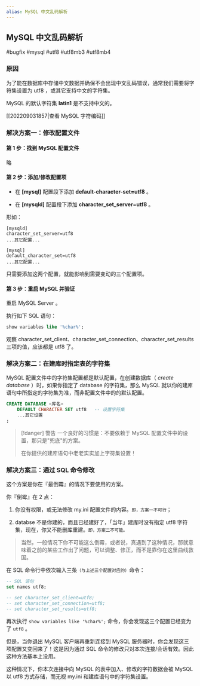 ```yaml
---
alias: MySQL 中文乱码解析
---
```


## MySQL 中文乱码解析

#bugfix #mysql #utf8 #utf8mb3 #utf8mb4 

### 原因 

为了能在数据库中存储中文数据并确保不会出现中文乱码错误，通常我们需要将字符集设置为 utf8 ，或其它支持中文的字符集。

MySQL 的默认字符集 **latin1** 是不支持中文的。

[[202209031857|查看 MySQL 字符编码]]

### 解决方案一：修改配置文件

#### 第 1 步：找到 MySQL 配置文件

略

#### 第 2 步：添加/修改配置项

- 在 **[mysql]** 配置段下添加 **default-character-set=utf8** 。

- 在 **[mysqld]** 配置段下添加 **character_set_server=utf8** 。

形如：

```
[mysqld]
character_set_server=utf8
...其它配置...

[mysql]
default_character_set=utf8
...其它配置...
```

只需要添加这两个配置，就能影响到需要变动的三个配置项。

#### 第 3 步：重启 MySQL 并验证

重启 MySQL Server 。

执行如下 SQL 语句：

```sql
show variables like '%char%';
```

观察 character_set_client、character_set_connection、character_set_results 三项的值，应该都是 utf8 了。


### 解决方案二：在建库时指定表的字符集 

MySQL 配置文件中的字符集配置都是默认配置，在创建数据库（ _create database_ ）时，如果你指定了 database 的字符集，那么 MySQL 就以你的建库语句中所指定的字符集为准，而非配置文件中的的默认配置。

```sql
CREATE DATABASE <库名>
    DEFAULT CHARACTER SET utf8   -- 设置字符集
    ...其它设置
;
```


> [!danger] 警告
> 一个良好的习惯是：不要依赖于 MySQL 配置文件中的设置，那只是"兜底"的方案。
> 
> 在你提供的建库语句中老老实实加上字符集设置！

### 解决方案三：通过 SQL 命令修改 

这个方案是你在『最倒霉』的情况下要使用的方案。

你『倒霉』在 2 点：

1. 你没有权限，或无法修改 my.ini 配置文件的内容。<small>即，方案一不可行</small>；

2. databse 不是你建的，而且已经建好了，「当年」建库时没有指定 utf8 字符集，现在，你又不能删库重建。<small>即，方案二不可能。</small>

> 当然，一般情况下你不可能这么倒霉，或者说，真遇到了这种情况，那就意味着之前的某些工作出了问题，可以调整、修正，而不是靠你在这里曲线救国。

在 SQL 命令行中依次输入三条<small>（与上述三个配置对应的）</small>命令：

```sql
-- SQL 语句 
set names utf8;

-- set character_set_client=utf8;
-- set character_set_connection=utf8;
-- set character_set_results=utf8;
```

再次执行 `show variables like '%char%';` 命令，你会发现这三个配置已经变为了 `utf8` 。

但是，当你退出 MySQL 客户端再重新连接到 MySQL 服务器时，你会发现这三项配置又变回来了！这是因为通过 SQL 命令的修改只对本次连接/会话有效。因此这种方法基本上没用。

这种情况下，你本次连接中向 MySQL 的表中加入、修改的字符数据会被 MySQL 以 utf8 方式存储，而无视 my.ini 和建库语句中的字符集设置。



